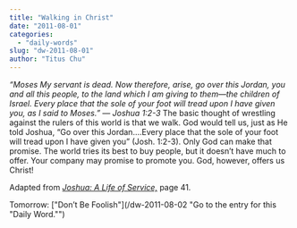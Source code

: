 ```yaml
---
title: "Walking in Christ"
date: "2011-08-01"
categories: 
  - "daily-words"
slug: "dw-2011-08-01"
author: "Titus Chu"
---
```


_“Moses My servant is dead. Now therefore, arise, go over this Jordan, you and all this people, to the land which I am giving to them—the children of Israel. Every place that the sole of your foot will tread upon I have given you, as I said to Moses.” — Joshua 1:2-3_ The basic thought of wrestling against the rulers of this world is that we walk. God would tell us, just as He told Joshua, “Go over this Jordan....Every place that the sole of your foot will tread upon I have given you” (Josh. 1:2-3). Only God can make that promise. The world tries its best to buy people, but it doesn’t have much to offer. Your company may promise to promote you. God, however, offers us Christ!

Adapted from _[Joshua: A Life of Service,](/book-joshua "Go to the listing for this book.")_ page 41.

Tomorrow: ["Don’t Be Foolish"](/dw-2011-08-02 "Go to the entry for this "Daily Word."")
